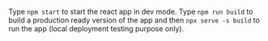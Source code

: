 Type `npm start` to start the react app in dev mode.
Type `npm run build` to build a production ready version of the app and then `npx serve -s build` to run the app (local deployment testing purpose only).